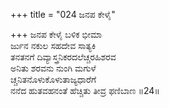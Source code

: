 +++
title = "024 ಜನಪ ಕೇಳೈ"

+++
ಜನಪ ಕೇಳೈ ಬಳಿಕ ಭೀಮಾ   
ರ್ಜುನ ನಕುಲ ಸಹದೇವ ಸಾತ್ಯಕಿ   
ತನತನಗೆ ದಿವ್ಯಾಸ್ತ್ರನಿಕರದಲೆಚ್ಚರಹಿಶರವ   
ಅನಿತು ಶರವನು ನುಂಗಿ ಮಗುಳೆ   
ಚ್ಚನಿತನೊಳುಕೊಳುತಾಜ್ಯಧಾರೆಗೆ   
ನನೆದ ಹುತವಹನಂತೆ ಹೆಚ್ಚಿತು ತೀವ್ರ ಫಣಿಬಾಣ      ॥24॥